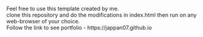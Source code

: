 <p>Feel free to use this template created by me.<br>clone this repository and do the modifications in index.html then run on any web-browser of your choice.<br>
Follow the link to see portfolio - https://jappan07.github.io